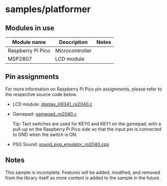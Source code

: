 # samples/platformer

## Modules in use

| Module name | Description | Notes |
|---|---|---|
| Raspberry Pi Pico | Microcontroller ||
| MSP2807 | LCD module ||

## Pin assignments

For more information on Raspberry Pi Pico pin assignments, please refer to the respective source code below.

 - LCD module:
   [display_ili9341_rp2040.c](https://github.com/nyannkov/mgc/blob/main/devices/mgc/display/ili9341/rp2040/display_ili9341_rp2040.c)

 - Gamepad:
   [gamepad_rp2040.c](https://github.com/nyannkov/mgc/blob/main/devices/mgc/gamepad/rp2040/gamepad_rp2040.c)
   
   Tip: Tact switches are used for KEY0 and KEY1 on the gamepad, with a pull-up on the Raspberry Pi Pico side so that the input pin is connected to GND when the switch is ON.

 - PSG Sound:
   [sound_psg_emulator_rp2040.cpp](https://github.com/nyannkov/mgc/blob/main/devices/mgc/sound/psg/emulator/rp2040/sound_psg_emulator_rp2040.cpp)
   
## Notes

This sample is incomplete. Features will be added, modified, and removed from the library itself as more content is added to the sample in the future.
